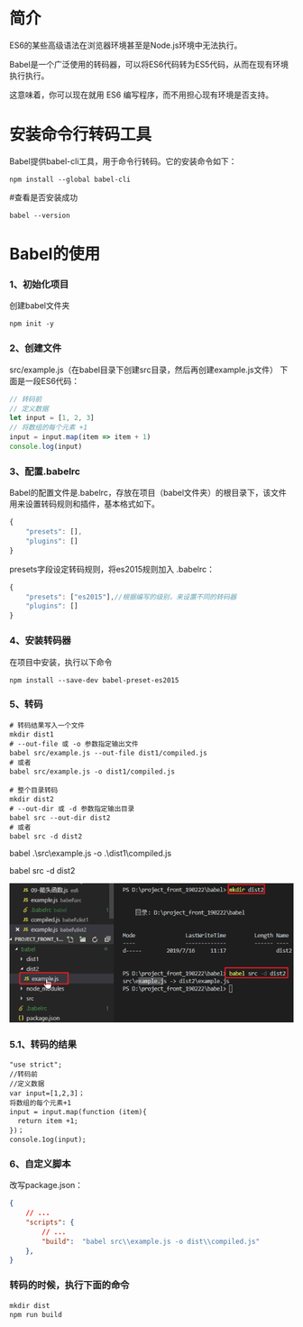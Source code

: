 # 简介 

ES6的某些高级语法在浏览器环境甚至是Node.js环境中无法执行。

Babel是一个广泛使用的转码器，可以将ES6代码转为ES5代码，从而在现有环境执行执行。

这意味着，你可以现在就用 ES6 编写程序，而不用担心现有环境是否支持。

# 安装命令行转码工具

Babel提供babel-cli工具，用于命令行转码。它的安装命令如下：

```
npm install --global babel-cli
```

#查看是否安装成功

```
babel --version
```

# Babel的使用

### 1、初始化项目

创建babel文件夹

```
npm init -y
```

### 2、创建文件

src/example.js（在babel目录下创建src目录，然后再创建example.js文件）
下面是一段ES6代码：

```js
// 转码前
// 定义数据
let input = [1, 2, 3]
// 将数组的每个元素 +1
input = input.map(item => item + 1)
console.log(input)
```

### 3、配置.babelrc

Babel的配置文件是.babelrc，存放在项目（babel文件夹）的根目录下，该文件用来设置转码规则和插件，基本格式如下。

```js
{
    "presets": [],
    "plugins": []
}
```

presets字段设定转码规则，将es2015规则加入 .babelrc：

```js
{
    "presets": ["es2015"],//根据编写的级别，来设置不同的转码器
    "plugins": []
}
```

### 4、安装转码器

在项目中安装，执行以下命令

```
npm install --save-dev babel-preset-es2015
```

### 5、转码

```
# 转码结果写入一个文件
mkdir dist1
# --out-file 或 -o 参数指定输出文件
babel src/example.js --out-file dist1/compiled.js
# 或者
babel src/example.js -o dist1/compiled.js

# 整个目录转码
mkdir dist2
# --out-dir 或 -d 参数指定输出目录
babel src --out-dir dist2
# 或者
babel src -d dist2
```

babel .\src\example.js -o .\dist1\compiled.js

babel src -d dist2

![1563273557224](ZXJY-bable.assets/1563273557224.png)

### 5.1、转码的结果

```
"use strict";
//转码前
//定义数据
var input=[1,2,3]；
将数组的每个元素+1
input = input.map(function (item){
  return item +1;
})；
console.1og(input);
```



### 6、自定义脚本

改写package.json：

```json
{
    // ...
    "scripts": {
        // ...
        "build":  "babel src\\example.js -o dist\\compiled.js"
    },
}
```

### 转码的时候，执行下面的命令

```
mkdir dist
npm run build
```







